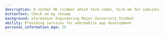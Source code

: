 ```yaml
---
description: A normal HK climber which farm codes, hire me for subsiding my climbing shoes
buttonText: Check on my resume
background: nformation Engineering Major University Student
ability: Providing services for web/mobile app development
personal_information_Age: 25
---
```

